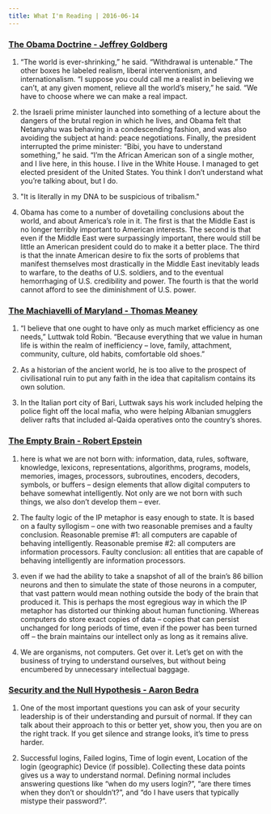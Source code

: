 ```yaml
---
title: What I'm Reading | 2016-06-14
---
```


### [The Obama Doctrine - Jeffrey Goldberg](http://www.theatlantic.com/magazine/archive/2016/04/the-obama-doctrine/471525/)

1. “The world is ever-shrinking,” he said. “Withdrawal is untenable.” The other
   boxes he labeled realism, liberal interventionism, and internationalism. “I
suppose you could call me a realist in believing we can’t, at any given moment,
relieve all the world’s misery,” he said. “We have to choose where we can make
a real impact.

2. the Israeli prime minister launched into something of a lecture about the
dangers of the brutal region in which he lives, and Obama felt that
Netanyahu was behaving in a condescending fashion, and was also avoiding the
subject at hand: peace negotiations. Finally, the president interrupted the
prime minister: “Bibi, you have to understand something,” he said. “I’m the
African American son of a single mother, and I live here, in this house. I live
in the White House. I managed to get elected president of the United States.
You think I don’t understand what you’re talking about, but I do.

3. "It is literally in my DNA to be suspicious of tribalism."

4. Obama has come to a number of dovetailing conclusions about the world, and
about America’s role in it. The first is that the Middle East is no longer
terribly important to American interests. The second is that even if the
Middle East were surpassingly important, there would still be little an
American president could do to make it a better place. The third is that the
innate American desire to fix the sorts of problems that manifest themselves
most drastically in the Middle East inevitably leads to warfare, to the deaths
of U.S. soldiers, and to the eventual hemorrhaging of U.S. credibility and
power. The fourth is that the world cannot afford to see the diminishment of
U.S. power.

### [The Machiavelli of Maryland - Thomas Meaney](https://www.theguardian.com/world/2015/dec/09/edward-luttwak-machiavelli-of-maryland)

1. “I believe that one ought to have only as much market efficiency as one
needs,” Luttwak told Robin. “Because everything that we value in human life is
within the realm of inefficiency – love, family, attachment, community,
culture, old habits, comfortable old shoes.”

2. As a historian of the ancient world, he is too alive to the prospect of
civilisational ruin to put any faith in the idea that capitalism contains its
own solution.

3. In the Italian port city of Bari, Luttwak says his work included helping the
police fight off the local mafia, who were helping Albanian smugglers deliver
rafts that included al-Qaida operatives onto the country’s shores.

### [The Empty Brain - Robert Epstein](https://aeon.co/essays/your-brain-does-not-process-information-and-it-is-not-a-computer)

1. here is what we are not born with: information, data, rules, software,
   knowledge, lexicons, representations, algorithms, programs, models,
memories, images, processors, subroutines, encoders, decoders, symbols, or
buffers – design elements that allow digital computers to behave somewhat
intelligently. Not only are we not born with such things, we also don’t develop
them – ever.

2. The faulty logic of the IP metaphor is easy enough to state. It is based on
   a faulty syllogism – one with two reasonable premises and a faulty
conclusion. Reasonable premise #1: all computers are capable of behaving
intelligently. Reasonable premise #2: all computers are information processors.
Faulty conclusion: all entities that are capable of behaving intelligently are
information processors.

3. even if we had the ability to take a snapshot of all of the brain’s 86
   billion neurons and then to simulate the state of those neurons in a
computer, that vast pattern would mean nothing outside the body of the brain
that produced it. This is perhaps the most egregious way in which the IP
metaphor has distorted our thinking about human functioning. Whereas computers
do store exact copies of data – copies that can persist unchanged for long
periods of time, even if the power has been turned off – the brain maintains
our intellect only as long as it remains alive.

4. We are organisms, not computers. Get over it. Let’s get on with the business
   of trying to understand ourselves, but without being encumbered by
unnecessary intellectual baggage.

### [Security and the Null Hypothesis - Aaron Bedra](https://eligible.com/blog/null-hypothesis-security/)

1. One of the most important questions you can ask of your security leadership
   is of their understanding and pursuit of normal. If they can talk about
their approach to this or better yet, show you, then you are on the right
track. If you get silence and strange looks, it’s time to press harder.

2. Successful logins, Failed logins, Time of login event, Location of the login
   (geographic) Device (if possible). Collecting these data points gives us a
way to understand normal. Defining normal includes answering questions like
“when do my users login?”, “are there times when they don’t or shouldn’t?”, and
“do I have users that typically mistype their password?”.
